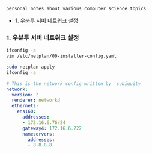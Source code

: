 `personal notes about various computer science topics`


- [1. 우분투 서버 네트워크 설정](#1-우분투-서버-네트워크-설정)


### 1. 우분투 서버 네트워크 설정

```sh
ifconfig -a
vim /etc/netplan/00-installer-config.yaml

sudo netplan apply
ifconfig -a
```

```yaml
# This is the network config written by 'subiquity'
network:
  version: 2
  renderer: networkd
  ethernets:
    ens160:
      addresses:
      - 172.16.6.76/24
      gateway4: 172.16.6.222
      nameservers:
        addresses:
        - 8.8.8.8
```


